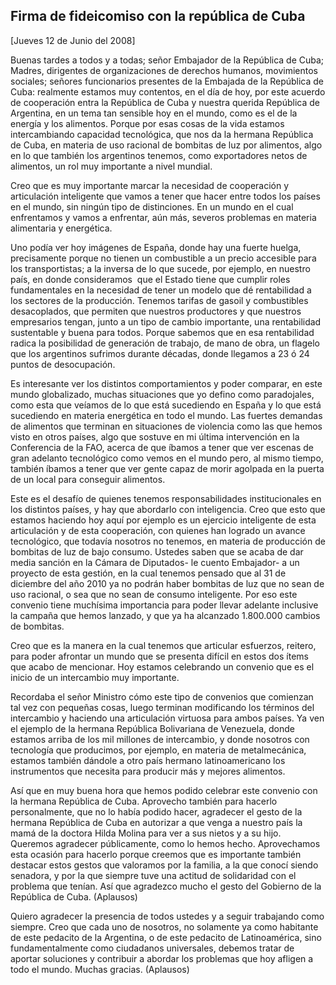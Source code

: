 Firma de fideicomiso con la república de Cuba
---------------------------------------------

[Jueves 12 de Junio del 2008]

Buenas tardes a todos y a todas; señor Embajador de la República de
Cuba; Madres, dirigentes de organizaciones de derechos humanos,
movimientos sociales; señores funcionarios presentes de la Embajada de
la República de Cuba: realmente estamos muy contentos, en el día de hoy,
por este acuerdo de cooperación entra la República de Cuba y nuestra
querida República de Argentina, en un tema tan sensible hoy en el mundo,
como es el de la energía y los alimentos. Porque por esas cosas de la
vida estamos intercambiando capacidad tecnológica, que nos da la hermana
República de Cuba, en materia de uso racional de bombitas de luz por
alimentos, algo en lo que también los argentinos tenemos, como
exportadores netos de alimentos, un rol muy importante a nivel mundial.

Creo que es muy importante marcar la necesidad de cooperación y
articulación inteligente que vamos a tener que hacer entre todos los
países en el mundo, sin ningún tipo de distinciones. En un mundo en el
cual enfrentamos y vamos a enfrentar, aún más, severos problemas en
materia alimentaria y energética.

Uno podía ver hoy imágenes de España, donde hay una fuerte huelga,
precisamente porque no tienen un combustible a un precio accesible para
los transportistas; a la inversa de lo que sucede, por ejemplo, en
nuestro país, en donde consideramos  que el Estado tiene que cumplir
roles fundamentales en la necesidad de tener un modelo que dé
rentabilidad a los sectores de la producción. Tenemos tarifas de gasoil
y combustibles desacoplados, que permiten que nuestros productores y que
nuestros empresarios tengan, junto a un tipo de cambio importante, una
rentabilidad sustentable y buena para todos. Porque sabemos que en esa
rentabilidad radica la posibilidad de generación de trabajo, de mano de
obra, un flagelo que los argentinos sufrimos durante décadas, donde
llegamos a 23 ó 24 puntos de desocupación.

Es interesante ver los distintos comportamientos y poder comparar, en
este mundo globalizado, muchas situaciones que yo defino como
paradojales, como esta que veíamos de lo que está sucediendo en España y
lo que está sucediendo en materia energética en todo el mundo. Las
fuertes demandas de alimentos que terminan en situaciones de violencia
como las que hemos visto en otros países, algo que sostuve en mi última
intervención en la Conferencia de la FAO, acerca de que íbamos a tener
que ver escenas de gran adelanto tecnológico como vemos en el mundo
pero, al mismo tiempo, también íbamos a tener que ver gente capaz de
morir agolpada en la puerta de un local para conseguir alimentos.

Este es el desafío de quienes tenemos responsabilidades institucionales
en los distintos países, y hay que abordarlo con inteligencia. Creo que
esto que estamos haciendo hoy aquí por ejemplo es un ejercicio
inteligente de esta articulación y de esta cooperación, con quienes han
logrado un avance tecnológico, que todavía nosotros no tenemos, en
materia de producción de bombitas de luz de bajo consumo. Ustedes saben
que se acaba de dar media sanción en la Cámara de Diputados- le cuento
Embajador- a un proyecto de esta gestión, en la cual tenemos pensado que
al 31 de diciembre del año 2010 ya no podrán haber bombitas de luz que
no sean de uso racional, o sea que no sean de consumo inteligente. Por
eso este convenio tiene muchísima importancia para poder llevar adelante
inclusive la campaña que hemos lanzado, y que ya ha alcanzado 1.800.000
cambios de bombitas.

Creo que es la manera en la cual tenemos que articular esfuerzos,
reitero, para poder afrontar un mundo que se presenta difícil en estos
dos ítems que acabo de mencionar. Hoy estamos celebrando un convenio que
es el inicio de un intercambio muy importante.   

Recordaba el señor Ministro cómo este tipo de convenios que comienzan
tal vez con pequeñas cosas, luego terminan modificando los términos del
intercambio y haciendo una articulación virtuosa para ambos países. Ya
ven el ejemplo de la hermana República Bolivariana de Venezuela, donde
estamos arriba de los mil millones de intercambio, y donde nosotros con
tecnología que producimos, por ejemplo, en materia de metalmecánica,
estamos también dándole a otro país hermano latinoamericano los
instrumentos que necesita para producir más y mejores alimentos.

Así que en muy buena hora que hemos podido celebrar este convenio con la
hermana República de Cuba. Aprovecho también para hacerlo personalmente,
que no lo había podido hacer, agradecer el gesto de la hermana República
de Cuba en autorizar a que venga a nuestro país la mamá de la doctora
Hilda Molina para ver a sus nietos y a su hijo. Queremos agradecer
públicamente, como lo hemos hecho. Aprovechamos esta ocasión para
hacerlo porque creemos que es importante también destacar estos gestos
que valoramos por la familia, a la que conocí siendo senadora, y por la
que siempre tuve una actitud de solidaridad con el problema que tenían.
Así que agradezco mucho el gesto del Gobierno de la República de Cuba.
(Aplausos)

Quiero agradecer la presencia de todos ustedes y a seguir trabajando
como siempre. Creo que cada uno de nosotros, no solamente ya como
habitante de este pedacito de la Argentina, o de este pedacito de
Latinoamérica, sino fundamentalmente como ciudadanos universales,
debemos tratar de aportar soluciones y contribuir a abordar los
problemas que hoy afligen a todo el mundo. Muchas gracias. (Aplausos)

 

